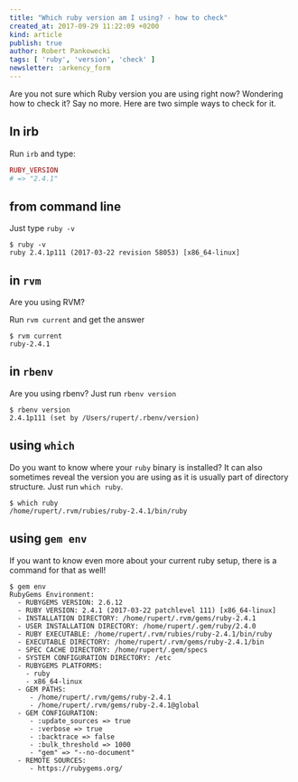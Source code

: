 ```yaml
---
title: "Which ruby version am I using? - how to check"
created_at: 2017-09-29 11:22:09 +0200
kind: article
publish: true
author: Robert Pankowecki
tags: [ 'ruby', 'version', 'check' ]
newsletter: :arkency_form
---
```


Are you not sure which Ruby version you are using right now? Wondering how to check it? Say no more. Here are two simple ways to check for it.

<!-- more -->

## In irb

Run `irb` and type:

```ruby
RUBY_VERSION
# => "2.4.1"
```

## from command line

Just type `ruby -v`

```
$ ruby -v
ruby 2.4.1p111 (2017-03-22 revision 58053) [x86_64-linux]
```

## in `rvm`

Are you using RVM?

Run `rvm current` and get the answer

```
$ rvm current
ruby-2.4.1
```

## in `rbenv`

Are you using rbenv? Just run `rbenv version`

```
$ rbenv version
2.4.1p111 (set by /Users/rupert/.rbenv/version)
```

## using `which`

Do you want to know where your `ruby` binary is installed? It can also sometimes reveal the version you are using as it is usually part of directory structure. Just run `which ruby`.

```
$ which ruby
/home/rupert/.rvm/rubies/ruby-2.4.1/bin/ruby
```

## using `gem env`

If you want to know even more about your current ruby setup, there is a command for that as well!

```
$ gem env
RubyGems Environment:
  - RUBYGEMS VERSION: 2.6.12
  - RUBY VERSION: 2.4.1 (2017-03-22 patchlevel 111) [x86_64-linux]
  - INSTALLATION DIRECTORY: /home/rupert/.rvm/gems/ruby-2.4.1
  - USER INSTALLATION DIRECTORY: /home/rupert/.gem/ruby/2.4.0
  - RUBY EXECUTABLE: /home/rupert/.rvm/rubies/ruby-2.4.1/bin/ruby
  - EXECUTABLE DIRECTORY: /home/rupert/.rvm/gems/ruby-2.4.1/bin
  - SPEC CACHE DIRECTORY: /home/rupert/.gem/specs
  - SYSTEM CONFIGURATION DIRECTORY: /etc
  - RUBYGEMS PLATFORMS:
    - ruby
    - x86_64-linux
  - GEM PATHS:
     - /home/rupert/.rvm/gems/ruby-2.4.1
     - /home/rupert/.rvm/gems/ruby-2.4.1@global
  - GEM CONFIGURATION:
     - :update_sources => true
     - :verbose => true
     - :backtrace => false
     - :bulk_threshold => 1000
     - "gem" => "--no-document"
  - REMOTE SOURCES:
     - https://rubygems.org/
```